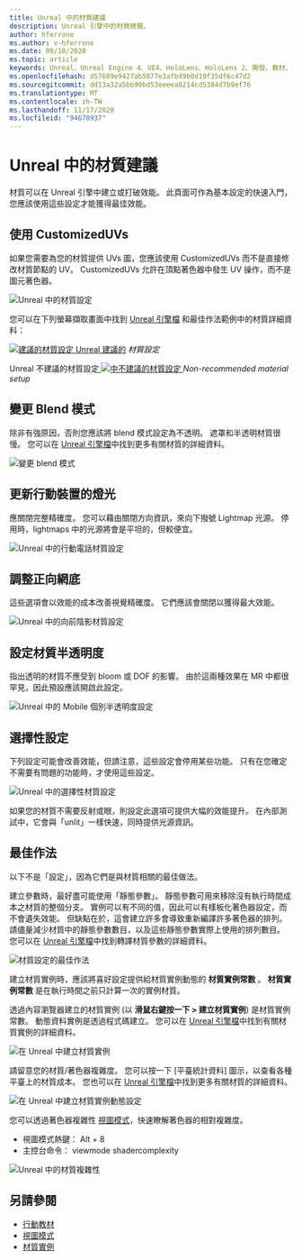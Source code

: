 ```yaml
---
title: Unreal 中的材質建議
description: Unreal 引擎中的材質總覽。
author: hferrone
ms.author: v-hferrone
ms.date: 09/18/2020
ms.topic: article
keywords: Unreal、Unreal Engine 4、UE4、HoloLens、HoloLens 2、開發、教材、檔、指南、功能、全息表、遊戲開發、混合現實耳機、windows mixed reality 耳機、虛擬實境耳機
ms.openlocfilehash: d57689e9427ab5877e3afb49b0d19f35df6c47d2
ms.sourcegitcommit: dd13a32a5bb90bd53eeeea8214cd5384d7b9ef76
ms.translationtype: MT
ms.contentlocale: zh-TW
ms.lasthandoff: 11/17/2020
ms.locfileid: "94678937"
---
```

# <a name="material-recommendations-in-unreal"></a>Unreal 中的材質建議

材質可以在 Unreal 引擎中建立或打破效能。 此頁面可作為基本設定的快速入門，您應該使用這些設定才能獲得最佳效能。

## <a name="using-customizeduvs"></a>使用 CustomizedUVs

如果您需要為您的材質提供 UVs 圖，您應該使用 CustomizedUVs 而不是直接修改材質節點的 UV。 CustomizedUVs 允許在頂點著色器中發生 UV 操作，而不是圖元著色器。 

![Unreal 中的材質設定](images/unreal-materials-img-01c.png)

您可以在下列螢幕擷取畫面中找到 [Unreal 引擎檔](https://docs.unrealengine.com/Platforms/Mobile/Materials/index.html) 和最佳作法範例中的材質詳細資料：

[ ![ 建議的材質設定 Unreal ](images/unreal-materials-img-01.png) 建議的](images/unreal-materials-img-01.png#lightbox) 
 *材質設定*

Unreal 不建議的材質設定[ ![ 中不建議的材質設定 ](images/unreal-materials-img-01b.png) ](images/unreal-materials-img-01b.png#lightbox) 
 *Non-recommended material setup*

## <a name="changing-blend-mode"></a>變更 Blend 模式

除非有強原因，否則您應該將 blend 模式設定為不透明。 遮罩和半透明材質很慢。 您可以在 [Unreal 引擎檔](https://docs.unrealengine.com/Platforms/Mobile/Materials/index.html)中找到更多有關材質的詳細資料。

![變更 blend 模式](images/unreal-materials-img-02.jpg)

## <a name="updating-lighting-for-mobile"></a>更新行動裝置的燈光

應關閉完整精確度。 您可以藉由關閉方向資訊，來向下撥號 Lightmap 光源。 停用時，lightmaps 中的光源將會是平坦的，但較便宜。

![Unreal 中的行動電話材質設定](images/unreal-materials-img-03.jpg)

## <a name="adjusting-forward-shading"></a>調整正向網底

這些選項會以效能的成本改善視覺精確度。 它們應該會關閉以獲得最大效能。

![Unreal 中的向前陰影材質設定](images/unreal-materials-img-04.jpg)

## <a name="setting-material-translucency"></a>設定材質半透明度

指出透明的材質不應受到 bloom 或 DOF 的影響。 由於這兩種效果在 MR 中都很罕見，因此預設應該開啟此設定。

![Unreal 中的 Mobile 個別半透明度設定](images/unreal-materials-img-05.jpg)

## <a name="optional-settings"></a>選擇性設定

下列設定可能會改善效能，但請注意，這些設定會停用某些功能。 只有在您確定不需要有問題的功能時，才使用這些設定。

![Unreal 中的選擇性材質設定](images/unreal-materials-img-06.jpg)

如果您的材質不需要反射或眼，則設定此選項可提供大幅的效能提升。 在內部測試中，它會與「unlit」一樣快速，同時提供光源資訊。

## <a name="best-practices"></a>最佳作法

以下不是「設定」，因為它們是與材質相關的最佳做法。

建立參數時，最好盡可能使用「靜態參數」。 靜態參數可用來移除沒有執行時間成本之材質的整個分支。 實例可以有不同的值，因此可以有樣板化著色器設定，而不會遺失效能。 但缺點在於，這會建立許多會導致重新編譯許多著色器的排列。 請儘量減少材質中的靜態參數數目，以及這些靜態參數實際上使用的排列數目。 您可以在 [Unreal 引擎檔](https://docs.unrealengine.com/Engine/Rendering/Materials/ExpressionReference/Parameters/index.html#staticswitchparameter)中找到轉譯材質參數的詳細資料。

![材質設定的最佳作法](images/unreal-materials-img-07.jpg)

建立材質實例時，應該將喜好設定提供給材質實例動態的 **材質實例常數** 。 **材質實例常數** 是在執行時間之前只計算一次的實例材質。

透過內容瀏覽器建立的材質實例 (以 **滑鼠右鍵按一下 > 建立材質實例**) 是材質實例常數。 動態資料實例是透過程式碼建立。 您可以在 [Unreal 引擎檔](https://docs.unrealengine.com/Engine/Rendering/Materials/MaterialInstances/index.html)中找到有關材質實例的詳細資料。

![在 Unreal 中建立材質實例](images/unreal-materials-img-08.png)

請留意您的材質/著色器複雜度。 您可以按一下 [平臺統計資料] 圖示，以查看各種平臺上的材質成本。 您也可以在 [Unreal 引擎檔](https://docs.unrealengine.com/Platforms/Mobile/Materials/index.html)中找到更多有關材質的詳細資料。

![在 Unreal 中建立材質實例動態設定](images/unreal-materials-img-09.png)

您可以透過著色器複雜性 [視圖模式](https://docs.unrealengine.com/Engine/UI/LevelEditor/Viewports/ViewModes/index.html)，快速瞭解著色器的相對複雜度。

* 視圖模式熱鍵： Alt + 8
* 主控台命令： viewmode shadercomplexity

![Unreal 中的材質複雜性](images/unreal-materials-img-10.png)

## <a name="see-also"></a>另請參閱
* [行動教材](https://docs.unrealengine.com/Platforms/Mobile/Materials/index.html)
* [視圖模式](https://docs.unrealengine.com/Engine/UI/LevelEditor/Viewports/ViewModes/index.html)
* [材質實例](https://docs.unrealengine.com/Engine/Rendering/Materials/MaterialInstances/index.html)
